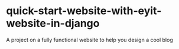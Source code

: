 # quick-start-website-with-eyit-website-in-django
A project on a fully functional website to help you design a cool blog
